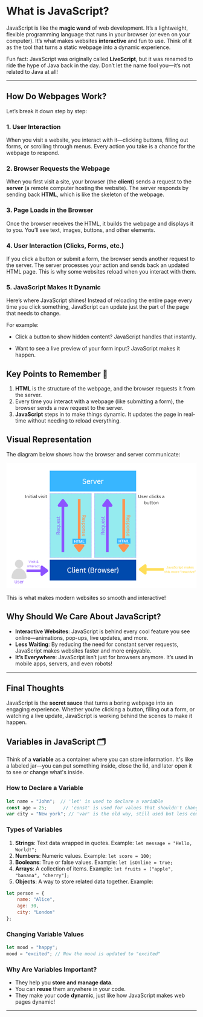 # What is JavaScript?  

JavaScript is like the **magic wand** of web development. It’s a lightweight, flexible programming language that runs in your browser (or even on your computer). It’s what makes websites **interactive** and fun to use. Think of it as the tool that turns a static webpage into a dynamic experience.  

Fun fact: JavaScript was originally called **LiveScript**, but it was renamed to ride the hype of Java back in the day. Don’t let the name fool you—it’s not related to Java at all!  

---

## How Do Webpages Work?  

Let’s break it down step by step:  

### 1. **User Interaction**  

When you visit a website, you interact with it—clicking buttons, filling out forms, or scrolling through menus. Every action you take is a chance for the webpage to respond.  

### 2. **Browser Requests the Webpage**  

When you first visit a site, your browser (the **client**) sends a request to the **server** (a remote computer hosting the website). The server responds by sending back **HTML**, which is like the skeleton of the webpage.  

### 3. **Page Loads in the Browser**  

Once the browser receives the HTML, it builds the webpage and displays it to you. You’ll see text, images, buttons, and other elements.  

### 4. **User Interaction (Clicks, Forms, etc.)**  

If you click a button or submit a form, the browser sends another request to the server. The server processes your action and sends back an updated HTML page. This is why some websites reload when you interact with them.  

### 5. **JavaScript Makes It Dynamic**  

Here’s where JavaScript shines! Instead of reloading the entire page every time you click something, JavaScript can update just the part of the page that needs to change.  

For example:  

- Click a button to show hidden content? JavaScript handles that instantly.  

- Want to see a live preview of your form input? JavaScript makes it happen.  

## Key Points to Remember 📌  

1. **HTML** is the structure of the webpage, and the browser requests it from the server.  
2. Every time you interact with a webpage (like submitting a form), the browser sends a new request to the server.  
3. **JavaScript** steps in to make things dynamic. It updates the page in real-time without needing to reload everything.  

## Visual Representation

The diagram below shows how the browser and server communicate:

![Diagram showing browser-server communication and JavaScript's role](./Image.png)

This is what makes modern websites so smooth and interactive!  

## Why Should We Care About JavaScript?  

- **Interactive Websites**: JavaScript is behind every cool feature you see online—animations, pop-ups, live updates, and more.  
- **Less Waiting**: By reducing the need for constant server requests, JavaScript makes websites faster and more enjoyable.  
- **It’s Everywhere**: JavaScript isn’t just for browsers anymore. It’s used in mobile apps, servers, and even robots!  

---

## Final Thoughts  

JavaScript is the **secret sauce** that turns a boring webpage into an engaging experience. Whether you’re clicking a button, filling out a form, or watching a live update, JavaScript is working behind the scenes to make it happen.  

## Variables in JavaScript 🗂️

Think of a **variable** as a container where you can store information. It's like a labeled jar—you can put something inside, close the lid, and later open it to see or change what's inside.

### How to Declare a Variable

```javascript
let name = "John";  // 'let' is used to declare a variable
const age = 25;      // 'const' is used for values that shouldn't change
var city = "New york"; // 'var' is the old way, still used but less common
```

### Types of Variables

1. **Strings**: Text data wrapped in quotes. Example: `let message = "Hello, World!";`
2. **Numbers**: Numeric values. Example: `let score = 100;`
3. **Booleans**: True or false values. Example: `let isOnline = true;`
4. **Arrays**: A collection of items. Example: `let fruits = ["apple", "banana", "cherry"];`
5. **Objects**: A way to store related data together. Example:

```javascript
let person = {
    name: "Alice",
    age: 30,
    city: "London"
};
```

### Changing Variable Values

```javascript
let mood = "happy";
mood = "excited"; // Now the mood is updated to "excited"
```

### Why Are Variables Important?

- They help you **store and manage data**.
- You can **reuse** them anywhere in your code.
- They make your code **dynamic**, just like how JavaScript makes web pages dynamic!

---
